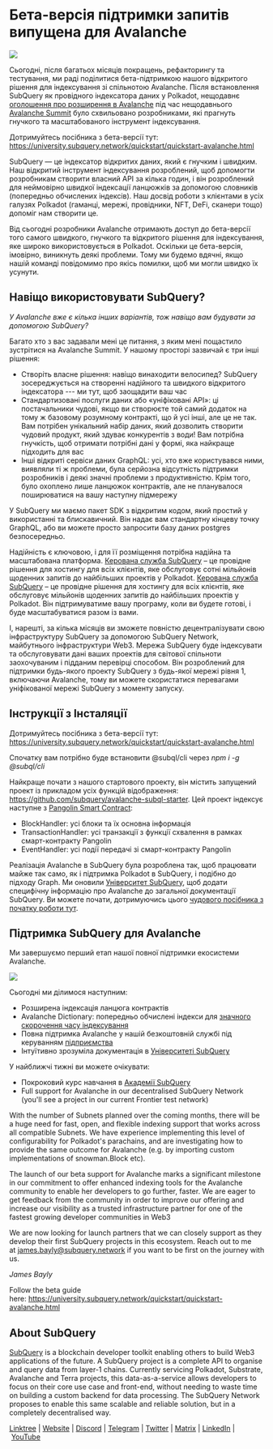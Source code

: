 # Бета-версія підтримки запитів випущена для Avalanche

![](https://miro.medium.com/max/1400/1*BiJaESR69-vDimBJmXhQvw.png)

Сьогодні, після багатьох місяців покращень, рефакторингу та тестування, ми раді поділитися бета-підтримкою нашого відкритого рішення для індексування зі спільнотою Avalanche. Після встановлення SubQuery як провідного індексатора даних у Polkadot, нещодавнє [оголошення про розширення в Avalanche](./20220321-avalache.md) під час нещодавнього [Avalanche Summit](https://www.avalanchesummit.com/agenda) було схвильовано розробниками, які прагнуть гнучкого та масштабованого інструмент індексування.

Дотримуйтесь посібника з бета-версії тут: https://university.subquery.network/quickstart/quickstart-avalanche.html

SubQuery — це індексатор відкритих даних, який є гнучким і швидким. Наш відкритий інструмент індексування розроблений, щоб допомогти розробникам створити власний API за кілька годин, і він розроблений для неймовірно швидкої індексації ланцюжків за допомогою словників (попередньо обчислених індексів). Наш досвід роботи з клієнтами в усіх галузях Polkadot (гаманці, мережі, провідники, NFT, DeFi, сканери тощо) допоміг нам створити це.

Від сьогодні розробники Avalanche отримають доступ до бета-версії того самого швидкого, гнучкого та відкритого рішення для індексування, яке широко використовується в Polkadot. Оскільки це бета-версія, імовірно, виникнуть деякі проблеми. Тому ми будемо вдячні, якщо нашій команді повідомимо про якісь помилки, щоб ми могли швидко їх усунути.

## Навіщо використовувати SubQuery?

_У Avalanche вже є кілька інших варіантів, тож навіщо вам будувати за допомогою SubQuery?_

Багато хто з вас задавали мені це питання, з яким мені пощастило зустрітися на Avalanche Summit. У нашому просторі зазвичай є три інші рішення:

- Створіть власне рішення: навіщо винаходити велосипед? SubQuery зосереджується на створенні надійного та швидкого відкритого індексатора --- ми тут, щоб заощадити ваш час
- Стандартизовані послуги даних або «уніфіковані API»: ці постачальники чудові, якщо ви створюєте той самий додаток на тому ж базовому розумному контракті, що й усі інші, але це не так. Вам потрібен унікальний набір даних, який дозволить створити чудовий продукт, який здуває конкурентів з води! Вам потрібна гнучкість, щоб отримати потрібні дані у формі, яка найкраще підходить для вас
- Інші відкриті сервіси даних GraphQL: усі, хто вже користувався ними, виявляли ті ж проблеми, була серйозна відсутність підтримки розробників і деякі значні проблеми з продуктивністю. Крім того, було охоплено лише ланцюжок контрактів, але не планувалося поширюватися на вашу наступну підмережу

У SubQuery ми маємо пакет SDK з відкритим кодом, який простий у використанні та блискавичний. Він надає вам стандартну кінцеву точку GraphQL, або ви можете просто запросити базу даних postgres безпосередньо.

Надійність є ключовою, і для її розміщення потрібна надійна та масштабована платформа. [Керована служба SubQuery](https://subquery.network/managedservices) – це провідне рішення для хостингу для всіх клієнтів, яке обслуговує сотні мільйонів щоденних запитів до найбільших проектів у Polkadot. [Керована служба SubQuery](./20211228-enterprise-hosted.md) – це провідне рішення для хостингу для всіх клієнтів, яке обслуговує мільйонів щоденних запитів до найбільших проектів у Polkadot. Він підтримуватиме вашу програму, коли ви будете готові, і буде масштабуватися разом із вами.

І, нарешті, за кілька місяців ви зможете повністю децентралізувати свою інфраструктуру SubQuery за допомогою SubQuery Network, майбутнього інфраструктури Web3. Мережа SubQuery буде індексувати та обслуговувати дані ваших проектів для світової спільноти заохочуваним і підданим перевірці способом. Він розроблений для підтримки будь-якого проекту SubQuery з будь-якої мережі рівня 1, включаючи Avalanche, тому ви можете скористатися перевагами уніфікованої мережі SubQuery з моменту запуску.

## Інструкції з Інсталяції

Дотримуйтесь посібника з бета-версії тут: https://university.subquery.network/quickstart/quickstart-avalanche.html

Спочатку вам потрібно буде встановити @subql/cli через *npm i -g @subql/cli*

Найкраще почати з нашого стартового проекту, він містить запущений проект із прикладом усіх функцій відображення: https://github.com/subquery/avalanche-subql-starter. Цей проект індексує наступне з [Pangolin Smart Contract](https://snowtrace.io/token/0x60781c2586d68229fde47564546784ab3faca982):

- BlockHandler: усі блоки та їх основна інформація
- TransactionHandler: усі транзакції з функції схвалення в рамках смарт-контракту Pangolin
- EventHandler: усі події передачі зі смарт-контракту Pangolin

Реалізація Avalanche в SubQuery була розроблена так, щоб працювати майже так само, як і підтримка Polkadot в SubQuery, і подібно до підходу Graph. Ми оновили [Університет SubQuery](https://university.subquery.network/build/introduction.html), щоб додати специфічну інформацію про Avalanche до загальної документації SubQuery. Ви можете почати, дотримуючись цього [чудового посібника з початку роботи тут](https://university.subquery.network/quickstart/quickstart-avalanche.html).

## Підтримка SubQuery для Avalanche

Ми завершуємо перший етап нашої повної підтримки екосистеми Avalanche.

![](https://miro.medium.com/max/1400/0*GUKZJfJCz1nB_3zc)

Сьогодні ми ділимося наступним:

- Розширена індексація ланцюга контрактів
- Avalanche Dictionary: попередньо обчислені індекси для [значного скорочення часу індексування](./20210630-SubQuery-Just-Got-a-lot-Faster-with-the-Dictionary.md)
- Повна підтримка Avalanche у нашій безкоштовній службі під керуванням [підприємства](./20211228-enterprise-hosted.md)
- Інтуїтивно зрозуміла документація в [Університеті SubQuery](https://university.subquery.network/)

У найближчі тижні ви можете очікувати:

- Покроковий курс навчання в [Академії SubQuery](./20211018-subquery-launches-the-subquery-academy.md)
- Full support for Avalanche in our decentralised SubQuery Network (you'll see a project in our current Frontier test network)

With the number of Subnets planned over the coming months, there will be a huge need for fast, open, and flexible indexing support that works across all compatible Subnets. We have experience implementing this level of configurability for Polkadot's parachains, and are investigating how to provide the same outcome for Avalanche (e.g. by importing custom implementations of snowman.Block etc).

The launch of our beta support for Avalanche marks a significant milestone in our commitment to offer enhanced indexing tools for the Avalanche community to enable her developers to go further, faster. We are eager to get feedback from the community in order to improve our offering and increase our visibility as a trusted infrastructure partner for one of the fastest growing developer communities in Web3

We are now looking for launch partners that we can closely support as they develop their first SubQuery projects in this ecosystem. Reach out to me at james.bayly@subquery.network if you want to be first on the journey with us.

_James Bayly_

Follow the beta guide here: https://university.subquery.network/quickstart/quickstart-avalanche.html

## About SubQuery

[SubQuery](https://subquery.network/) is a blockchain developer toolkit enabling others to build Web3 applications of the future. A SubQuery project is a complete API to organise and query data from layer-1 chains. Currently servicing Polkadot, Substrate, Avalanche and Terra projects, this data-as-a-service allows developers to focus on their core use case and front-end, without needing to waste time on building a custom backend for data processing. The SubQuery Network proposes to enable this same scalable and reliable solution, but in a completely decentralised way.

​​[Linktree](https://linktr.ee/subquerynetwork) | [Website](https://subquery.network/) | [Discord](https://discord.com/invite/78zg8aBSMG) | [Telegram](https://t.me/subquerynetwork) | [Twitter](https://twitter.com/subquerynetwork) | [Matrix](https://matrix.to/#/#subquery:matrix.org) | [LinkedIn](https://www.linkedin.com/company/subquery) | [YouTube](https://www.youtube.com/channel/UCi1a6NUUjegcLHDFLr7CqLw)
